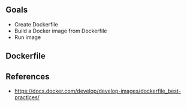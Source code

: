 ## Goals
- Create Dockerfile 
- Build a Docker image from Dockerfile
- Run image
## Dockerfile



## References
- https://docs.docker.com/develop/develop-images/dockerfile_best-practices/

<!--stackedit_data:
eyJoaXN0b3J5IjpbMTIzODU0Njc2LC0xMzA1NDAxNzgzLC0zNT
Y0NDIwMzgsNDIyNTUwMjldfQ==
-->